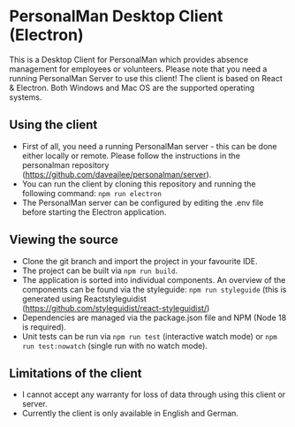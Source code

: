 # PersonalMan Desktop Client (Electron)

This is a Desktop Client for PersonalMan which provides absence management for employees or volunteers. Please note that you need a running PersonalMan Server to use this client! The client is based on React & Electron. 
Both Windows and Mac OS are the supported operating systems.

## Using the client

*   First of all, you need a running PersonalMan server - this can be done either locally or remote. Please follow the instructions in the personalman repository (<https://github.com/daveajlee/personalman/server>).
*   You can run the client by cloning this repository and running the following command: `npm run electron`
*   The PersonalMan server can be configured by editing the .env file before starting the Electron application.

## Viewing the source

*   Clone the git branch and import the project in your favourite IDE.
*   The project can be built via `npm run build`.
*   The application is sorted into individual components. An overview of the components can be found via the styleguide: `npm run styleguide` (this is generated using Reactstyleguidist (https://github.com/styleguidist/react-styleguidist/)
*   Dependencies are managed via the package.json file and NPM (Node 18 is required).
*   Unit tests can be run via `npm run test` (interactive watch mode) or `npm run test:nowatch` (single run with no watch mode).

## Limitations of the client

*   I cannot accept any warranty for loss of data through using this client or server.
*   Currently the client is only available in English and German.
